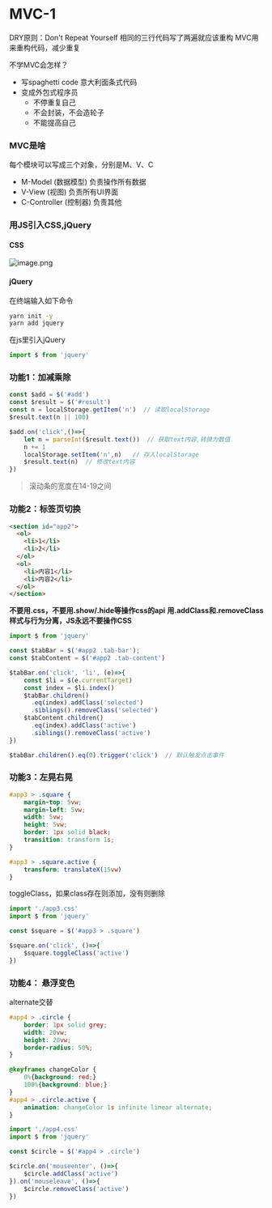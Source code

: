 # MVC-1

DRY原则：Don't Repeat Yourself
相同的三行代码写了两遍就应该重构
MVC用来重构代码，减少重复


不学MVC会怎样？

- 写spaghetti code 意大利面条式代码
- 变成外包式程序员
   - 不停重复自己
   - 不会封装，不会造轮子
   - 不能提高自己



### MVC是啥
每个模块可以写成三个对象，分别是M、V、C

- M-Model (数据模型) 负责操作所有数据
- V-View (视图) 负责所有UI界面
- C-Controller (控制器) 负责其他



### 用JS引入CSS,jQuery
#### CSS
![image.png](https://cdn.nlark.com/yuque/0/2020/png/1753813/1598883043400-c8152889-a43f-4eea-aba6-46532aff7803.png#align=left&display=inline&height=148&margin=%5Bobject%20Object%5D&name=image.png&originHeight=272&originWidth=772&size=25912&status=done&style=none&width=420)
#### jQuery
在终端输入如下命令
```bash
yarn init -y
yarn add jquery
```
在js里引入jQuery
```javascript
import $ from 'jquery'
```
### 功能1：加减乘除
```javascript
const $add = $('#add')
const $result = $('#result')
const n = localStorage.getItem('n')  // 读取localStorage
$result.text(n || 100)

$add.on('click',()=>{
    let n = parseInt($result.text())  // 获取text内容,转换为数值
    n += 1
    localStorage.setItem('n',n)   // 存入localStorage
    $result.text(n)  // 修改text内容
}) 
```
> 滚动条的宽度在14-19之间

### 功能2：标签页切换
```html
<section id="app2">
  <ol>
    <li>1</li>
    <li>2</li>
  </ol>
  <ol>
    <li>内容1</li>
    <li>内容2</li>
  </ol>
</section>
```


**不要用.css，不要用.show/.hide等操作css的api**
**用.addClass和.removeClass**
**样式与行为分离，JS永远不要操作CSS**
```javascript
import $ from 'jquery'

const $tabBar = $('#app2 .tab-bar');
const $tabContent = $('#app2 .tab-content')

$tabBar.on('click', 'li', (e)=>{
    const $li = $(e.currentTarget)
    const index = $li.index()
    $tabBar.children()
      .eq(index).addClass('selected')
      .siblings().removeClass('selected')
    $tabContent.children()
      .eq(index).addClass('active')
      .siblings().removeClass('active')
})

$tabBar.children().eq(0).trigger('click')  // 默认触发点击事件
```
### 功能3：左晃右晃
```css
#app3 > .square {
    margin-top: 5vw;
    margin-left: 5vw;
    width: 5vw;
    height: 5vw;
    border: 1px solid black;
    transition: transform 1s;
}

#app3 > .square.active {
    transform: translateX(15vw)
}
```
toggleClass，如果class存在则添加，没有则删除
```javascript
import './app3.css'
import $ from 'jquery'

const $square = $('#app3 > .square')

$square.on('click', ()=>{
    $square.toggleClass('active')
})
```
### 功能4： 悬浮变色
alternate交替
```css
#app4 > .circle {
    border: 1px solid grey;
    width: 20vw;
    height: 20vw;
    border-radius: 50%;
}

@keyframes changeColor {
    0%{background: red;}
    100%{background: blue;}
}
#app4 > .circle.active {
    animation: changeColor 1s infinite linear alternate;  
}
```
```javascript
import './app4.css'
import $ from 'jquery'

const $circle = $('#app4 > .circle')

$circle.on('mouseenter', ()=>{
    $circle.addClass('active')
}).on('mouseleave', ()=>{
    $circle.removeClass('active')
})
```


